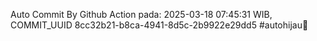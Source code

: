 Auto Commit By Github Action pada: 2025-03-18 07:45:31 WIB, COMMIT_UUID 8cc32b21-b8ca-4941-8d5c-2b9922e29dd5 #autohijau🗿
